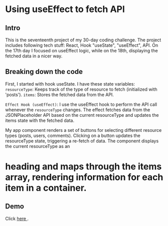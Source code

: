 # Using useEffect to fetch API

## Intro
This is the seventeenth project of my 30-day coding challenge. The project includes following tech stuff: React, Hook "useState", "useEffect", API. On the 17th day I focused on useEffect logic, while on the 18th, displaying the fetched data in a nicer way.

## Breaking down the code
First, I started with hook useState. I have these state variables:
`resourceType`: Keeps track of the type of resource to fetch (initialized with 'posts').
`items`: Stores the fetched data from the API.

`Effect Hook (useEffect)`: I use the useEffect hook to perform the API call whenever the `resourceType` changes. The effect fetches data from the JSONPlaceholder API based on the current resourceType and updates the items state with the fetched data.

My app component renders a set of buttons for selecting different resource types (posts, users, comments). Clicking on a button updates the resourceType state, triggering a re-fetch of data.
The component displays the current resourceType as an <h1> heading and maps through the items array, rendering information for each item in a container. 

## Demo
Click <a href="https://splendorous-seahorse-9257d3.netlify.app/"> here </a>.